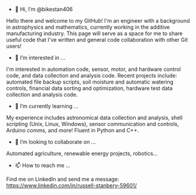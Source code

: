 - 👋 Hi, I’m @bikestan406

Hello there and welcome to my GitHub! I'm an engineer with a background in astrophysics and mathematics, currently working in the additive manufacturing industry.
This page will serve as a space for me to share useful code that I've written and general code collaboration with other Git users!

- 👀 I’m interested in ...

I'm interested in automation code, sensor, motor, and hardware control code, and data collection and analysis code.
Recent projects include: automated file backup scripts, soil moisture and automatic watering controls, financial data sorting and optimization, hardware test data collection and analysis code.

- 🌱 I’m currently learning ...

My experience includes astronomical data collection and analysis, shell scripting (Unix, Linux, Windows), sensor communication and controls, Arduino comms, and more!
Fluent in Python and C++.

- 💞️ I’m looking to collaborate on ...

Automated agriculture, renewable energy projects, robotics...

- 📫 How to reach me ...

Find me on LinkedIn and send me a message: https://www.linkedin.com/in/russell-stanbery-59601/

<!---
bikestan406/bikestan406 is a ✨ special ✨ repository because its `README.md` (this file) appears on your GitHub profile.
You can click the Preview link to take a look at your changes.
--->
